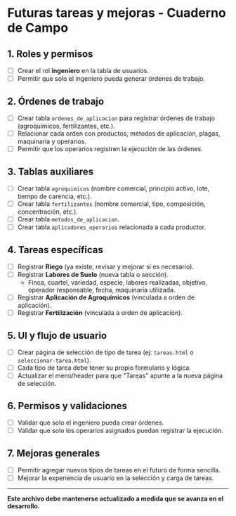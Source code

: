 # Futuras tareas y mejoras - Cuaderno de Campo

## 1. Roles y permisos
- [ ] Crear el rol **ingeniero** en la tabla de usuarios.
- [ ] Permitir que solo el ingeniero pueda generar órdenes de trabajo.

## 2. Órdenes de trabajo
- [ ] Crear tabla `ordenes_de_aplicacion` para registrar órdenes de trabajo (agroquímicos, fertilizantes, etc.).
- [ ] Relacionar cada orden con productos, métodos de aplicación, plagas, maquinaria y operarios.
- [ ] Permitir que los operarios registren la ejecución de las órdenes.

## 3. Tablas auxiliares
- [ ] Crear tabla `agroquimicos` (nombre comercial, principio activo, lote, tiempo de carencia, etc.).
- [ ] Crear tabla `fertilizantes` (nombre comercial, tipo, composición, concentración, etc.).
- [ ] Crear tabla `metodos_de_aplicacion`.
- [ ] Crear tabla `aplicadores_operarios` relacionada a cada productor.

## 4. Tareas específicas
- [ ] Registrar **Riego** (ya existe, revisar y mejorar si es necesario).
- [ ] Registrar **Labores de Suelo** (nueva tabla o sección).
    - Finca, cuartel, variedad, especie, labores realizadas, objetivo, operador responsable, fecha, maquinaria utilizada.
- [ ] Registrar **Aplicación de Agroquímicos** (vinculada a orden de aplicación).
- [ ] Registrar **Fertilización** (vinculada a orden de aplicación).

## 5. UI y flujo de usuario
- [ ] Crear página de selección de tipo de tarea (ej: `tareas.html` o `seleccionar-tarea.html`).
- [ ] Cada tipo de tarea debe tener su propio formulario y lógica.
- [ ] Actualizar el menú/header para que "Tareas" apunte a la nueva página de selección.

## 6. Permisos y validaciones
- [ ] Validar que solo el ingeniero pueda crear órdenes.
- [ ] Validar que solo los operarios asignados puedan registrar la ejecución.

## 7. Mejoras generales
- [ ] Permitir agregar nuevos tipos de tareas en el futuro de forma sencilla.
- [ ] Mejorar la experiencia de usuario en la selección y carga de tareas.

---

**Este archivo debe mantenerse actualizado a medida que se avanza en el desarrollo.**